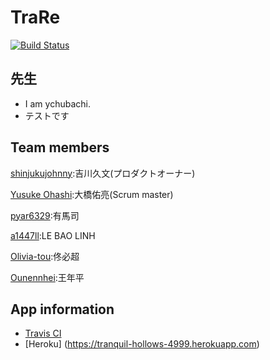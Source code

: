 # TraRe

[![Build Status](https://travis-ci.org/Olivia-tou/TraRe.svg?branch=master)](https://travis-ci.org/Olivia-tou/TraRe)

先生
---------------
- I am ychubachi.
- テストです

Team members
---------------
[shinjukujohnny](https://github.com/shinjukujohnny):吉川久文(プロダクトオーナー)

[Yusuke Ohashi](https://github.com/yuchan):大橋佑亮(Scrum master)

[pyar6329](https://github.com/pyar6329):有馬司

[a1447ll](https://github.com/a1447ll):LE BAO LINH

[Olivia-tou](https://github.com/Olivia-tou):佟必超

[Ounennhei](https://github.com/Ounennhei):王年平

App information
---------------
* [Travis CI](https://travis-ci.org/Olivia-tou/TraRe)
* [Heroku]   (https://tranquil-hollows-4999.herokuapp.com)
